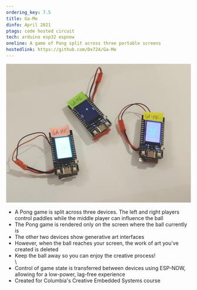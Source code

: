 ```yaml
---
ordering_key: 7.5
title: Ga-Me
dinfo: April 2021
ptags: code hosted circuit
tech: arduino esp32 espnow
oneline: A game of Pong split across three portable screens
hostedlink: https://github.com/Dx724/Ga-Me
---
```

![Photo of the three Ga-Me devices showing the Pong and generative art components](/res/ga_me.jpg "Ga-Me")
- A Pong game is split across three devices. The left and right players control paddles while the middle player can influence the ball
- The Pong game is rendered only on the screen where the ball currently is
- The other two devices show generative art interfaces
- However, when the ball reaches your screen, the work of art you've created is deleted
- Keep the ball away so you can enjoy the creative process!
\
\
- Control of game state is transferred between devices using ESP-NOW, allowing for a low-power, lag-free experience
- Created for Columbia's Creative Embedded Systems course